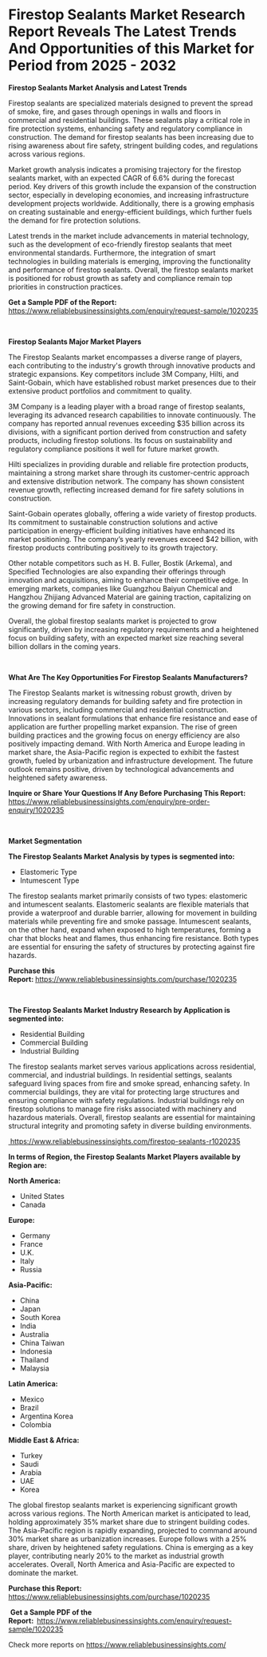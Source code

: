 <p><h1>Firestop Sealants Market Research Report Reveals The Latest Trends And Opportunities of this Market for Period from 2025 - 2032</h1></p><p><strong>Firestop Sealants Market Analysis and Latest Trends</strong></p>
<p><p>Firestop sealants are specialized materials designed to prevent the spread of smoke, fire, and gases through openings in walls and floors in commercial and residential buildings. These sealants play a critical role in fire protection systems, enhancing safety and regulatory compliance in construction. The demand for firestop sealants has been increasing due to rising awareness about fire safety, stringent building codes, and regulations across various regions.</p><p>Market growth analysis indicates a promising trajectory for the firestop sealants market, with an expected CAGR of 6.6% during the forecast period. Key drivers of this growth include the expansion of the construction sector, especially in developing economies, and increasing infrastructure development projects worldwide. Additionally, there is a growing emphasis on creating sustainable and energy-efficient buildings, which further fuels the demand for fire protection solutions.</p><p>Latest trends in the market include advancements in material technology, such as the development of eco-friendly firestop sealants that meet environmental standards. Furthermore, the integration of smart technologies in building materials is emerging, improving the functionality and performance of firestop sealants. Overall, the firestop sealants market is positioned for robust growth as safety and compliance remain top priorities in construction practices.</p></p>
<p><strong>Get a Sample PDF of the Report:&nbsp;</strong> <a href="https://www.reliablebusinessinsights.com/enquiry/request-sample/1020235?utm_campaign=2203&utm_medium=2&utm_source=Github&utm_content=ia&utm_term=30012025&utm_id=firestop-sealants">https://www.reliablebusinessinsights.com/enquiry/request-sample/1020235</a></p>
<p>&nbsp;</p>
<p><strong>Firestop Sealants Major Market Players</strong></p>
<p><p>The Firestop Sealants market encompasses a diverse range of players, each contributing to the industry's growth through innovative products and strategic expansions. Key competitors include 3M Company, Hilti, and Saint-Gobain, which have established robust market presences due to their extensive product portfolios and commitment to quality.</p><p>3M Company is a leading player with a broad range of firestop sealants, leveraging its advanced research capabilities to innovate continuously. The company has reported annual revenues exceeding $35 billion across its divisions, with a significant portion derived from construction and safety products, including firestop solutions. Its focus on sustainability and regulatory compliance positions it well for future market growth.</p><p>Hilti specializes in providing durable and reliable fire protection products, maintaining a strong market share through its customer-centric approach and extensive distribution network. The company has shown consistent revenue growth, reflecting increased demand for fire safety solutions in construction. </p><p>Saint-Gobain operates globally, offering a wide variety of firestop products. Its commitment to sustainable construction solutions and active participation in energy-efficient building initiatives have enhanced its market positioning. The company’s yearly revenues exceed $42 billion, with firestop products contributing positively to its growth trajectory.</p><p>Other notable competitors such as H. B. Fuller, Bostik (Arkema), and Specified Technologies are also expanding their offerings through innovation and acquisitions, aiming to enhance their competitive edge. In emerging markets, companies like Guangzhou Baiyun Chemical and Hangzhou Zhijiang Advanced Material are gaining traction, capitalizing on the growing demand for fire safety in construction.</p><p>Overall, the global firestop sealants market is projected to grow significantly, driven by increasing regulatory requirements and a heightened focus on building safety, with an expected market size reaching several billion dollars in the coming years.</p></p>
<p>&nbsp;</p>
<p><strong>What Are The Key Opportunities For Firestop Sealants Manufacturers?</strong></p>
<p><p>The Firestop Sealants market is witnessing robust growth, driven by increasing regulatory demands for building safety and fire protection in various sectors, including commercial and residential construction. Innovations in sealant formulations that enhance fire resistance and ease of application are further propelling market expansion. The rise of green building practices and the growing focus on energy efficiency are also positively impacting demand. With North America and Europe leading in market share, the Asia-Pacific region is expected to exhibit the fastest growth, fueled by urbanization and infrastructure development. The future outlook remains positive, driven by technological advancements and heightened safety awareness.</p></p>
<p><strong>Inquire or Share Your Questions If Any Before Purchasing This Report:</strong> <a href="https://www.reliablebusinessinsights.com/enquiry/pre-order-enquiry/1020235?utm_campaign=2203&utm_medium=2&utm_source=Github&utm_content=ia&utm_term=30012025&utm_id=firestop-sealants">https://www.reliablebusinessinsights.com/enquiry/pre-order-enquiry/1020235</a></p>
<p>&nbsp;</p>
<p><strong>Market Segmentation</strong></p>
<p><strong>The Firestop Sealants Market Analysis by types is segmented into:</strong></p>
<p><ul><li>Elastomeric Type</li><li>Intumescent Type</li></ul></p>
<p><p>The firestop sealants market primarily consists of two types: elastomeric and intumescent sealants. Elastomeric sealants are flexible materials that provide a waterproof and durable barrier, allowing for movement in building materials while preventing fire and smoke passage. Intumescent sealants, on the other hand, expand when exposed to high temperatures, forming a char that blocks heat and flames, thus enhancing fire resistance. Both types are essential for ensuring the safety of structures by protecting against fire hazards.</p></p>
<p><strong>Purchase this Report:&nbsp;</strong><a href="https://www.reliablebusinessinsights.com/purchase/1020235?utm_campaign=2203&utm_medium=2&utm_source=Github&utm_content=ia&utm_term=30012025&utm_id=firestop-sealants">https://www.reliablebusinessinsights.com/purchase/1020235</a></p>
<p>&nbsp;</p>
<p><strong>The Firestop Sealants Market Industry Research by Application is segmented into:</strong></p>
<p><ul><li>Residential Building</li><li>Commercial Building</li><li>Industrial Building</li></ul></p>
<p><p>The firestop sealants market serves various applications across residential, commercial, and industrial buildings. In residential settings, sealants safeguard living spaces from fire and smoke spread, enhancing safety. In commercial buildings, they are vital for protecting large structures and ensuring compliance with safety regulations. Industrial buildings rely on firestop solutions to manage fire risks associated with machinery and hazardous materials. Overall, firestop sealants are essential for maintaining structural integrity and promoting safety in diverse building environments.</p></p>
<p><a href="https://www.reliablebusinessinsights.com/firestop-sealants-r1020235?utm_campaign=2203&utm_medium=2&utm_source=Github&utm_content=ia&utm_term=30012025&utm_id=firestop-sealants">&nbsp;https://www.reliablebusinessinsights.com/firestop-sealants-r1020235</a></p>
<p><strong>In terms of Region, the Firestop Sealants Market Players available by Region are:</strong></p>
<p>
    <p> <strong> North America: </strong>
        <ul>
            <li>United States</li>
            <li>Canada</li>
        </ul>
        </p> 
    <p> <strong> Europe: </strong>
        <ul>
            <li>Germany</li>
            <li>France</li>
            <li>U.K.</li>
            <li>Italy</li>
            <li>Russia</li>
        </ul>
        </p> 
    <p> <strong> Asia-Pacific: </strong>
        <ul>
            <li>China</li>
            <li>Japan</li>
            <li>South Korea</li>
            <li>India</li>
            <li>Australia</li>
            <li>China Taiwan</li>
            <li>Indonesia</li>
            <li>Thailand</li>
            <li>Malaysia</li>
        </ul>
        </p> 
    <p> <strong> Latin America: </strong>
        <ul>
            <li>Mexico</li>
            <li>Brazil</li>
            <li>Argentina Korea</li>
            <li>Colombia</li>
        </ul>
        </p> 
    <p> <strong> Middle East & Africa: </strong>
        <ul>
            <li>Turkey</li>
            <li>Saudi</li>
            <li>Arabia</li>
            <li>UAE</li>
            <li>Korea</li>
        </ul>
    </p>
    </p>
<p><p>The global firestop sealants market is experiencing significant growth across various regions. The North American market is anticipated to lead, holding approximately 35% market share due to stringent building codes. The Asia-Pacific region is rapidly expanding, projected to command around 30% market share as urbanization increases. Europe follows with a 25% share, driven by heightened safety regulations. China is emerging as a key player, contributing nearly 20% to the market as industrial growth accelerates. Overall, North America and Asia-Pacific are expected to dominate the market.</p></p>
<p><strong>Purchase this Report: </strong><a href="https://www.reliablebusinessinsights.com/purchase/1020235?utm_campaign=2203&utm_medium=2&utm_source=Github&utm_content=ia&utm_term=30012025&utm_id=firestop-sealants">https://www.reliablebusinessinsights.com/purchase/1020235</a></p>
<p>&nbsp;<strong>Get a Sample PDF of the Report:&nbsp;&nbsp;</strong><a href="https://www.reliablebusinessinsights.com/enquiry/request-sample/1020235?utm_campaign=2203&utm_medium=2&utm_source=Github&utm_content=ia&utm_term=30012025&utm_id=firestop-sealants">https://www.reliablebusinessinsights.com/enquiry/request-sample/1020235</a></p>
<p><strong></strong></p>
<p>Check more reports on <a href="https://www.reliablebusinessinsights.com/?utm_campaign=2203&utm_medium=2&utm_source=Github&utm_content=ia&utm_term=30012025&utm_id=firestop-sealants">https://www.reliablebusinessinsights.com/</a></p>